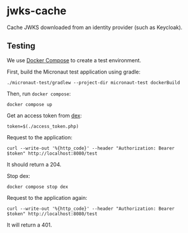 # jwks-cache

Cache JWKS downloaded from an identity provider (such as Keycloak).

## Testing

We use [Docker Compose](https://docs.docker.com/compose/) to create a test environment.

First, build the Micronaut test application using gradle:

```shell
./micronaut-test/gradlew --project-dir micronaut-test dockerBuild
```

Then, run `docker compose`:

```shell
docker compose up
```

Get an access token from [dex](https://dexidp.io):

```shell
token=$(./access_token.php)
```

Request to the application:

```shell
curl --write-out '%{http_code}' --header "Authorization: Bearer $token" http://localhost:8080/test
```

It should return a 204.

Stop dex:

```
docker compose stop dex
```

Request to the application again:

```shell
curl --write-out '%{http_code}' --header "Authorization: Bearer $token" http://localhost:8080/test
```

It will return a 401.
